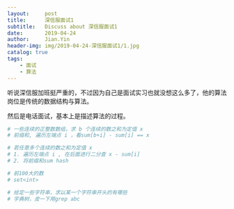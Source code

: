 ```yaml
---
layout:     post
title:      深信服面试1
subtitle:   Discuss about 深信服面试1
date:       2019-04-24
author:     Jian.Yin
header-img: img/2019-04-24-深信服面试1/1.jpg
catalog: true
tags:
    - 面试
    - 算法
---
```




听说深信服加班挺严重的，不过因为自己是面试实习也就没想这么多了，他的算法岗位是传统的数据结构与算法。

然后是电话面试，基本上是描述算法的过程。

```python
# 一些连续的正整数数组，求 b 个连续的数之和为定值 x
# 前缀和, 遍历左端点 i ，看sum[b+i] - sum[i] == x

# 若任意多个连续的数之和为定值 x
# 1. 遍历左端点 i , 在后面进行二分查 x - sum[i]
# 2. 将前缀和sum hash
```



```python
# 前100大的数
# set<int> 
```



```python
# 给定一些字符串，求以某一个字符串开头的有哪些
# 字典树，皮一下用grep abc
```


